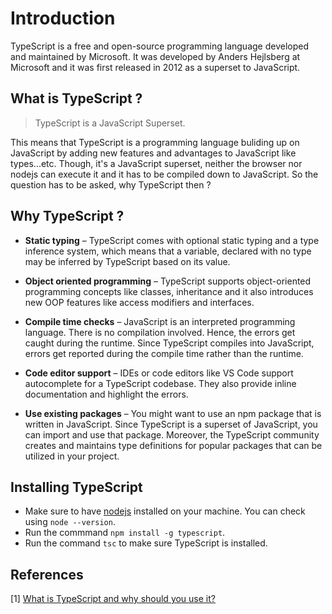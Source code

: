 # Introduction

TypeScript is a free and open-source programming language developed and maintained by Microsoft. It was developed by Anders Hejlsberg at Microsoft and it was first released in 2012 as a superset to JavaScript.

## What is TypeScript ?

> TypeScript is a JavaScript Superset.

This means that TypeScript is a programming language buliding up on JavaScript by adding new features and advantages
to JavaScript like types...etc. Though, it's a JavaScript superset, neither the browser nor nodejs can execute it and
it has to be compiled down to JavaScript. So the question has to be asked, why TypeScript then ?

## Why TypeScript ?

- **Static typing** – TypeScript comes with optional static typing and a type inference system, which means that a variable, declared with no type may be inferred by TypeScript based on its value.

- **Object oriented programming** – TypeScript supports object-oriented programming concepts like classes, inheritance and it also introduces new OOP features like access modifiers and interfaces.

- **Compile time checks** – JavaScript is an interpreted programming language. There is no compilation involved. Hence, the errors get caught during the runtime. Since TypeScript compiles into JavaScript, errors get reported during the compile time rather than the runtime.

- **Code editor support** – IDEs or code editors like VS Code support autocomplete for a TypeScript codebase. They also provide inline documentation and highlight the errors.

- **Use existing packages** – You might want to use an npm package that is written in JavaScript. Since TypeScript is a superset of JavaScript, you can import and use that package. Moreover, the TypeScript community creates and maintains type definitions for popular packages that can be utilized in your project.

## Installing TypeScript

- Make sure to have [nodejs](https://nodejs.org) installed on your machine. You can check using `node --version`.
- Run the commmand `npm install -g typescript`.
- Run the command `tsc` to make sure TypeScript is installed.

## References

[1] [What is TypeScript and why should you use it?](https://www.contentful.com/blog/what-is-typescript-and-why-should-you-use-it/)
